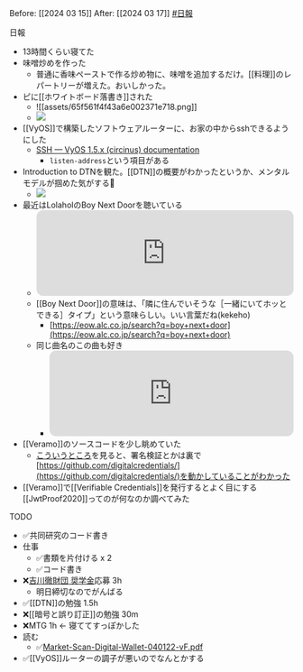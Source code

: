 Before: [[2024 03 15]]
After: [[2024 03 17]]
[#日報](日報/日報.md)

日報
- 13時間くらい寝てた
- 味噌炒めを作った
	- 普通に香味ペーストで作る炒め物に、味噌を追加するだけ。[[料理]]のレパートリーが増えた。おいしかった。
- ピに[[ホワイトボード落書き]]された
	- ![[assets/65f561f4f43a6e002371e718.png]]
	- ![](https://twitter.com/k3k3h0/status/1768922232032739625)
- [[VyOS]]で構築したソフトウェアルーターに、お家の中からsshできるようにした
	- [SSH — VyOS 1.5.x (circinus) documentation](https://docs.vyos.io/en/latest/configuration/service/ssh.html)
		- `listen-address`という項目がある
- Introduction to DTNを観た。[[DTN]]の概要がわかったというか、メンタルモデルが掴めた気がする🚀
	- ![](https://www.youtube.com/watch?v=2RHzIxbBJgo)
- 最近はLolaholのBoy Next Doorを聴いている
	- <iframe style="border-radius:12px" src="https://open.spotify.com/embed/intl-ja/track/2Oj0gV4VfPwcBjgX1hDoMx?si=e59c4a7fdd464598" width="100%" height="152" frameBorder="0" allowfullscreen="" allow="autoplay; clipboard-write; encrypted-media; fullscreen; picture-in-picture" loading="lazy"></iframe>
	- [[Boy Next Door]]の意味は、「隣に住んでいそうな［一緒にいてホッとできる］タイプ」という意味らしい。いい言葉だね(kekeho)
		- [https://eow.alc.co.jp/search?q=boy+next+door](https://eow.alc.co.jp/search?q=boy+next+door)
	- 同じ曲名のこの曲も好き
		- <iframe style="border-radius:12px" src="https://open.spotify.com/embed/track/0qp13BxtzgVV821Fx1RFsi?si=Esa8kHe7TNuxAZGyLmxcBQ" width="100%" height="152" frameBorder="0" allowfullscreen="" allow="autoplay; clipboard-write; encrypted-media; fullscreen; picture-in-picture" loading="lazy"></iframe>
- [[Veramo]]のソースコードを少し眺めていた
	- [こういうところ](https://github.com/decentralized-identity/veramo/blob/ab16cbdad37266f0457251f34446624fbe2ed4c9/packages/credential-ld/src/ld-credential-module.ts#L169)を見ると、署名検証とかは裏で[https://github.com/digitalcredentials/](https://github.com/digitalcredentials/)を動かしていることがわかった
- [[Veramo]]で[[Verifiable Credentials]]を発行するとよく目にする[[JwtProof2020]]ってのが何なのか調べてみた

TODO
- ✅共同研究のコード書き
- 仕事
	- ✅書類を片付ける x 2
	- ✅コード書き
- ❌[吉川徹財団 奨学金](https://toruyoshikawa.org/)応募 3h
	- 明日締切なのでがんばる
- ✅[[DTN]]の勉強 1.5h
- ❌[[暗号と誤り訂正]]の勉強 30m
- ❌MTG 1h  ← 寝ててすっぽかした
- 読む
	- ✅[Market-Scan-Digital-Wallet-040122-vF.pdf](https://info.jff.org/hubfs/Digital%20Wallet%20Market%20Scan/Market-Scan-Digital-Wallet-040122-vF.pdf)
- ✅[[VyOS]]ルーターの調子が悪いのでなんとかする